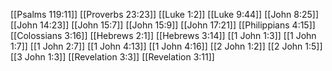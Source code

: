 [[Psalms 119:11]]
[[Proverbs 23:23]]
[[Luke 1:2]]
[[Luke 9:44]]
[[John 8:25]]
[[John 14:23]]
[[John 15:7]]
[[John 15:9]]
[[John 17:21]]
[[Philippians 4:15]]
[[Colossians 3:16]]
[[Hebrews 2:1]]
[[Hebrews 3:14]]
[[1 John 1:3]]
[[1 John 1:7]]
[[1 John 2:7]]
[[1 John 4:13]]
[[1 John 4:16]]
[[2 John 1:2]]
[[2 John 1:5]]
[[3 John 1:3]]
[[Revelation 3:3]]
[[Revelation 3:11]]
